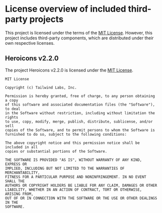 # License overview of included third-party projects

This project is licensed under the terms of the [MIT License](LICENSE).
However, this project includes third-party components, which are distributed under their own respective licenses.

## Heroicons v2.2.0

The project Heroicons v2.2.0 is licensed under the  [MIT License](https://github.com/tailwindlabs/heroicons/blob/v2.2.0/LICENSE).
```text
MIT License

Copyright (c) Tailwind Labs, Inc.

Permission is hereby granted, free of charge, to any person obtaining a copy
of this software and associated documentation files (the "Software"), to deal
in the Software without restriction, including without limitation the rights
to use, copy, modify, merge, publish, distribute, sublicense, and/or sell
copies of the Software, and to permit persons to whom the Software is
furnished to do so, subject to the following conditions:

The above copyright notice and this permission notice shall be included in all
copies or substantial portions of the Software.

THE SOFTWARE IS PROVIDED "AS IS", WITHOUT WARRANTY OF ANY KIND, EXPRESS OR
IMPLIED, INCLUDING BUT NOT LIMITED TO THE WARRANTIES OF MERCHANTABILITY,
FITNESS FOR A PARTICULAR PURPOSE AND NONINFRINGEMENT. IN NO EVENT SHALL THE
AUTHORS OR COPYRIGHT HOLDERS BE LIABLE FOR ANY CLAIM, DAMAGES OR OTHER
LIABILITY, WHETHER IN AN ACTION OF CONTRACT, TORT OR OTHERWISE, ARISING FROM,
OUT OF OR IN CONNECTION WITH THE SOFTWARE OR THE USE OR OTHER DEALINGS IN THE
SOFTWARE.
```

